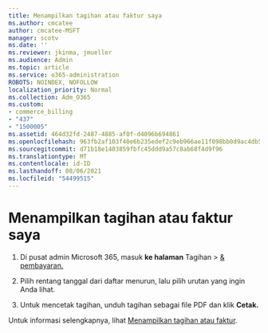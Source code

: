 ```yaml
---
title: Menampilkan tagihan atau faktur saya
ms.author: cmcatee
author: cmcatee-MSFT
manager: scotv
ms.date: ''
ms.reviewer: jkinma, jmueller
ms.audience: Admin
ms.topic: article
ms.service: o365-administration
ROBOTS: NOINDEX, NOFOLLOW
localization_priority: Normal
ms.collection: Adm_O365
ms.custom:
- commerce_billing
- "437"
- "1500005"
ms.assetid: 464d32fd-2487-4885-af0f-d4096b694861
ms.openlocfilehash: 963fb2af103f40e6b235edef2c9eb966ae11f098bb0d9ac4db544bb2f289813c
ms.sourcegitcommit: d71b18e1403859fbfc45ddd9a57c8ab68f4d9f96
ms.translationtype: MT
ms.contentlocale: id-ID
ms.lasthandoff: 08/06/2021
ms.locfileid: "54499515"
---
```

# <a name="view-my-bill-or-invoice"></a>Menampilkan tagihan atau faktur saya

1. Di pusat admin Microsoft 365, masuk **ke halaman** Tagihan \> [& pembayaran.](https://go.microsoft.com/fwlink/p/?linkid=848039)

2. Pilih rentang tanggal dari daftar menurun, lalu pilih urutan yang ingin Anda lihat.

3. Untuk mencetak tagihan, unduh tagihan sebagai file PDF dan klik **Cetak.**

Untuk informasi selengkapnya, lihat [Menampilkan tagihan atau faktur](/microsoft-365/commerce/billing-and-payments/view-your-bill-or-invoice).
